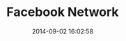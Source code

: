 ---
layout: lab-single.hbs
title: Facebook Network
date: 2014-09-02 16:02:58
description: Abstraction of my Facebook network of friends, each person is represented by a node and its properties vary depending on how it is related to the others in the network. Built using the D3.js library.
image: https://farm6.staticflickr.com/5700/21134212012_59f8f8135b_b.jpg
thumb: https://farm6.staticflickr.com/5700/21134212012_59f8f8135b.jpg
libraries:
  - d3
gFont: "Inconsolata:400,700"
tags:
  - dataset-fb
categories:
  -
scripts:
  - Functions
---